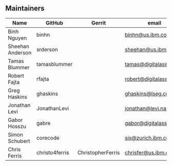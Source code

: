 ## Maintainers

| Name | GitHub | Gerrit | email |
|---|---|---|---|
| Binh Nguyen | binhn | | binhn@us.ibm.com |
| Sheehan Anderson | srderson || sheehan@us.ibm.com
| Tamas Blummer | tamasblummer ||  tamas@digitalasset.com
| Robert Fajta | rfajta || robert@digitalasset.com
| Greg Haskins | ghaskins || ghaskins@lseg.com
| Jonathan Levi | JonathanLevi || jonathan@levi.name
| Gabor Hosszu | gabre || gabor@digitalasset.com
| Simon Schubert | corecode || sis@zurich.ibm.com
| Chris Ferris | christo4ferris | ChristopherFerris | chrisfer@us.ibm.com
